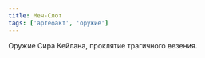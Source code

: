 ```yaml
---
title: Меч-Слот
tags: ['артефакт', 'оружие']
---
```


Оружие Сира Кейлана, проклятие трагичного везения.
